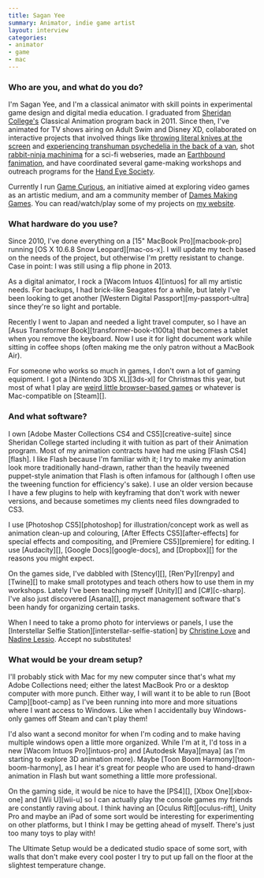 ```yaml
---
title: Sagan Yee
summary: Animator, indie game artist
layout: interview
categories:
- animator
- game
- mac
---
```


### Who are you, and what do you do?

I'm Sagan Yee, and I'm a classical animator with skill points in experimental game design and digital media education. I graduated from [Sheridan College's](https://www.sheridancollege.ca/ "A university in Ontario.") Classical Animation program back in 2011. Since then, I've animated for TV shows airing on Adult Swim and Disney XD, collaborated on interactive projects that involved things like [throwing literal knives at the screen](http://www.saganyee.com/longtimecoming "Sagan's infidelity simulator game.") and [experiencing transhuman psychedelia in the back of a van](http://queerarcade.tumblr.com/post/54195802116/psxxyborg-is-the-vision-of-artist-hannah-epstein/ "A multi-screen game attached to a van."), shot [rabbit-ninja machinima](http://haphead.com/ "A neo-noir web series.") for a sci-fi webseries, made an [Earthbound fanimation](https://www.youtube.com/watch?v=-hVuv7mDNqM "Sagan's Earthbound video on YouTube."), and have coordinated several game-making workshops and outreach programs for the [Hand Eye Society](http://handeyesociety.com/ "A video game non-profit in Toronto.").

Currently I run [Game Curious](http://handeyesociety.com/game-curious/ "Sagan's video game art program."), an initiative aimed at exploring video games as an artistic medium, and am a community member of [Dames Making Games](https://dmg.to/ "A group helping people who identify as women build games."). You can read/watch/play some of my projects on [my website](http://www.saganyee.com/ "Sagan's website.").

### What hardware do you use?

Since 2010, I've done everything on a [15" MacBook Pro][macbook-pro] running [OS X 10.6.8 Snow Leopard][mac-os-x]. I will update my tech based on the needs of the project, but otherwise I'm pretty resistant to change. Case in point: I was still using a flip phone in 2013.

As a digital animator, I rock a [Wacom Intuos 4][intuos] for all my artistic needs. For backups, I had brick-like Seagates for a while, but lately I've been looking to get another [Western Digital Passport][my-passport-ultra] since they're so light and portable.

Recently I went to Japan and needed a light travel computer, so I have an [Asus Transformer Book][transformer-book-t100ta] that becomes a tablet when you remove the keyboard. Now I use it for light document work while sitting in coffee shops (often making me the only patron without a MacBook Air).

For someone who works so much in games, I don't own a lot of gaming equipment. I got a [Nintendo 3DS XL][3ds-xl] for Christmas this year, but most of what I play are [weird little browser-based games](http://forestambassador.com/ "A curated collection of web-based games.") or whatever is Mac-compatible on [Steam][].

### And what software?

I own [Adobe Master Collections CS4 and CS5][creative-suite] since Sheridan College started including it with tuition as part of their Animation program. Most of my animation contracts have had me using [Flash CS4][flash]. I like Flash because I'm familiar with it; I try to make my animation look more traditionally hand-drawn, rather than the heavily tweened puppet-style animation that Flash is often infamous for (although I often use the tweening function for efficiency's sake). I use an older version because I have a few plugins to help with keyframing that don't work with newer versions, and because sometimes my clients need files downgraded to CS3.

I use [Photoshop CS5][photoshop] for illustration/concept work as well as animation clean-up and colouring, [After Effects CS5][after-effects] for special effects and compositing, and [Premiere CS5][premiere] for editing. I use [Audacity][], [Google Docs][google-docs], and [Dropbox][] for the reasons you might expect.

On the games side, I've dabbled with [Stencyl][], [Ren'Py][renpy] and [Twine][] to make small prototypes and teach others how to use them in my workshops. Lately I've been teaching myself [Unity][] and [C#][c-sharp]. I've also just discovered [Asana][], project management software that's been handy for organizing certain tasks.

When I need to take a promo photo for interviews or panels, I use the [Interstellar Selfie Station][interstellar-selfie-station] by [Christine Love](http://loveconquersallgam.es "Christine's website.") and [Nadine Lessio](http://nadinelessio.com "Nadine's website."). Accept no substitutes!

### What would be your dream setup?

I'll probably stick with Mac for my new computer since that's what my Adobe Collections need; either the latest MacBook Pro or a desktop computer with more punch. Either way, I will want it to be able to run [Boot Camp][boot-camp] as I've been running into more and more situations where I want access to Windows. Like when I accidentally buy Windows-only games off Steam and can't play them!

I'd also want a second monitor for when I'm coding and to make having multiple windows open a little more organized. While I'm at it, I'd toss in a new [Wacom Intuos Pro][intuos-pro] and [Autodesk Maya][maya] (as I'm starting to explore 3D animation more). Maybe [Toon Boom Harmony][toon-boom-harmony], as I hear it's great for people who are used to hand-drawn animation in Flash but want something a little more professional.

On the gaming side, it would be nice to have the [PS4][], [Xbox One][xbox-one] and [Wii U][wii-u] so I can actually play the console games my friends are constantly raving about. I think having an [Oculus Rift][oculus-rift], Unity Pro and maybe an iPad of some sort would be interesting for experimenting on other platforms, but I think I may be getting ahead of myself. There's just too many toys to play with!

The Ultimate Setup would be a dedicated studio space of some sort, with walls that don't make every cool poster I try to put up fall on the floor at the slightest temperature change.